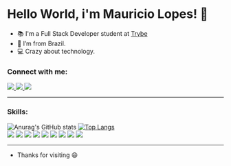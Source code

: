 # Hello World, i'm Mauricio Lopes! 👋

- :books: I'm a Full Stack Developer student at [Trybe](https://www.betrybe.com/)
- :house_with_garden: I’m from Brazil.
- 💻 Crazy about technology.

### Connect with me:
<a href="mailto:mlopeesz@gmail.com">
  <img src="https://img.shields.io/badge/Gmail-D14836?style=for-the-badge&logo=gmail&logoColor=white" />
</a>
<a href="https://www.linkedin.com/in/mlopeesz/">
  <img src="https://img.shields.io/badge/LinkedIn-0077B5?style=for-the-badge&logo=linkedin&logoColor=white" />
</a>
<a href="https://www.instagram.com/mlopeso_/">
  <img src="https://img.shields.io/badge/Instagram-E4405F?style=for-the-badge&logo=instagram&logoColor=white" />
</a>
<hr>

### Skills:
![Anurag's GitHub stats](https://github-readme-stats.vercel.app/api?username=mlopeesz&show_icons=true&theme=radical)
[![Top Langs](https://github-readme-stats.vercel.app/api/top-langs/?username=mlopeesz&theme=radical&layout=compact)](https://github.com/anuraghazra/github-readme-stats)<br>
<img src="https://img.shields.io/badge/Ubuntu-141321?style=for-the-badge&logo=ubuntu&logoColor=fe428e" />
<img src="https://img.shields.io/badge/Terminal-141321?style=for-the-badge&logo=WindowsTerminal&logoColor=fe428e" />
<img src="https://img.shields.io/badge/Git-141321?style=for-the-badge&logo=git&logoColor=fe428e" />
<img src="https://img.shields.io/badge/html5-141321?style=for-the-badge&logo=html5&logoColor=fe428e" />
<img src="https://img.shields.io/badge/css3-141321?style=for-the-badge&logo=css3&logoColor=fe428e" />
<img src="https://img.shields.io/badge/javascript-141321?style=for-the-badge&logo=javascript&logoColor=fe428e" />
<img src="https://img.shields.io/badge/react-141321?style=for-the-badge&logo=react&logoColor=fe428e" />
<img src="https://img.shields.io/badge/redux-141321?style=for-the-badge&logo=redux&logoColor=fe428e" />
<img src="https://img.shields.io/badge/docker-141321?style=for-the-badge&logo=docker&logoColor=fe428e" />
<hr>

- Thanks for visiting 😄
